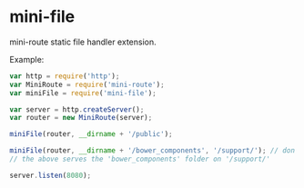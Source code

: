 # mini-file
mini-route static file handler extension.

Example:
```javascript
var http = require('http');
var MiniRoute = require('mini-route');
var miniFile = require('mini-file');

var server = http.createServer();
var router = new MiniRoute(server);

miniFile(router, __dirname + '/public');

miniFile(router, __dirname + '/bower_components', '/support/'); // don't forget the extra slash at the end
// the above serves the 'bower_components' folder on '/support/'

server.listen(8080);
```
